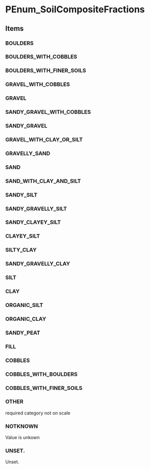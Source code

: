 # PEnum_SoilCompositeFractions

## Items

### BOULDERS


### BOULDERS_WITH_COBBLES


### BOULDERS_WITH_FINER_SOILS


### GRAVEL_WITH_COBBLES


### GRAVEL


### SANDY_GRAVEL_WITH_COBBLES


### SANDY_GRAVEL


### GRAVEL_WITH_CLAY_OR_SILT


### GRAVELLY_SAND


### SAND


### SAND_WITH_CLAY_AND_SILT


### SANDY_SILT


### SANDY_GRAVELLY_SILT


### SANDY_CLAYEY_SILT


### CLAYEY_SILT


### SILTY_CLAY


### SANDY_GRAVELLY_CLAY


### SILT


### CLAY


### ORGANIC_SILT


### ORGANIC_CLAY


### SANDY_PEAT


### FILL


### COBBLES


### COBBLES_WITH_BOULDERS


### COBBLES_WITH_FINER_SOILS


### OTHER
required category not on scale

### NOTKNOWN
Value is unkown

### UNSET.
Unset.
